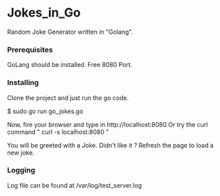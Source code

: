 # Jokes_in_Go

Random Joke Generator written in "Golang".

### Prerequisites

GoLang should be installed.
Free 8080 Port.

### Installing

Clone the project and just run the go code.

$ sudo go run go_jokes.go

Now, fire your browser and type in http://localhost:8080
Or try the curl command " curl -s localhost:8080 "

You will be greeted with a Joke. Didn't like it ? Refresh the page to load a new joke.

### Logging

Log file can be found at /var/log/test_server.log
